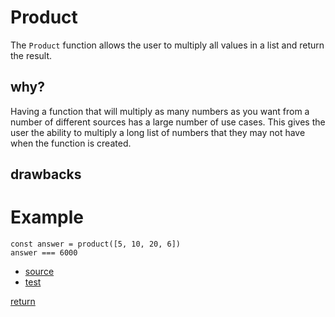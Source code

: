 # Product

 The `Product` function allows the user to multiply all values in a list and return the result.

## why?

Having a function that will multiply as many numbers as you want from a number of different sources has a large number of use cases. This gives the user the ability to multiply a long list of numbers that they may not have when the function is created.

## drawbacks

# Example

```
const answer = product([5, 10, 20, 6])
answer === 6000
```
- [source](./index.js)
- [test](./test.js)

[return](../../../README.md#math)
